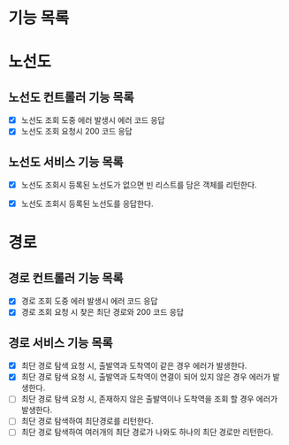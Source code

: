 # 기능 목록 

# 노선도

## 노선도 컨트롤러 기능 목록

- [X] 노선도 조회 도중 에러 발생시 에러 코드 응답
- [X] 노선도 조회 요청시 200 코드 응답

## 노선도 서비스 기능 목록

- [X] 노선도 조회시 등록된 노선도가 없으면 빈 리스트를 담은 객체를 리턴한다.
- [X] 노선도 조회시 등록된 노선도를 응답한다.


# 경로

## 경로 컨트롤러 기능 목록
- [X] 경로 조회 도중 에러 발생시 에러 코드 응답
- [X] 경로 조회 요청 시 찾은 최단 경로와 200 코드 응답

## 경로 서비스 기능 목록
- [X] 최단 경로 탐색 요청 시, 출발역과 도착역이 같은 경우 에러가 발생한다.
- [X] 최단 경로 탐색 요청 시, 출발역과 도착역이 연결이 되어 있지 않은 경우 에러가 발생한다.
- [ ] 최단 경로 탐색 요청 시, 존재하지 않은 출발역이나 도착역을 조회 할 경우 에러가 발생한다.
- [ ] 최단 경로 탐색하여 최단경로를 리턴한다.
- [ ] 최단 경로 탐색하여 여러개의 최단 경로가 나와도 하나의 최단 경로만 리턴한다.
